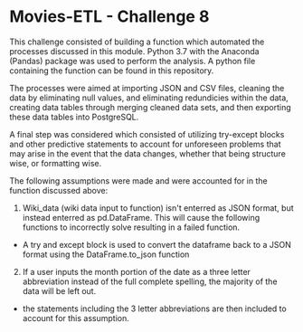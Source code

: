 # Movies-ETL - Challenge 8 
This challenge consisted of building a function which automated the processes discussed in this module. Python 3.7 with the Anaconda (Pandas) package was used to perform the analysis. A python file containing the function can be found in this repository. 

The processes were aimed at importing JSON and CSV files, cleaning the data by eliminating null values, and eliminating redundicies within the data, creating data tables through merging cleaned data sets, and then exporting these data tables into PostgreSQL.

A final step was considered which consisted of utilizing try-except blocks and other predictive statements to account for unforeseen problems that may arise in the event that the data changes, whether that being structure wise, or formatting wise. 

The following assumptions were made and were accounted for in the function discussed above: 

1. Wiki_data (wiki data input to function) isn't enterred as JSON format, but instead enterred as pd.DataFrame. This will cause the following functions to incorrectly solve resulting in a failed function. 
  - A try and except block is used to convert the dataframe back to a JSON format using the DataFrame.to_json function 

2. If a user inputs the month portion of the date as a three letter abbreviation instead of the full complete spelling, the majority of the data will be left out. 
  - the statements including the 3 letter abbreviations are then included to account for this assumption. 
